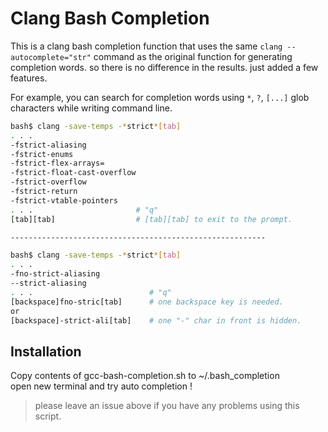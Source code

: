 # Clang Bash Completion

This is a clang bash completion function that uses the same `clang --autocomplete="str"` 
command as the original function for generating completion words.
so there is no difference in the results.
just added a few features.

For example, you can search for completion words using `*`, `?`, `[...]` glob characters
while writing command line.

```sh
bash$ clang -save-temps -*strict*[tab]
. . .
-fstrict-aliasing
-fstrict-enums
-fstrict-flex-arrays=
-fstrict-float-cast-overflow
-fstrict-overflow
-fstrict-return
-fstrict-vtable-pointers
. . .                       # "q"
[tab][tab]                  # [tab][tab] to exit to the prompt.

---------------------------------------------------------

bash$ clang -save-temps -*strict*[tab]
. . .
-fno-strict-aliasing
--strict-aliasing
. . .                          # "q"
[backspace]fno-stric[tab]      # one backspace key is needed.
or
[backspace]-strict-ali[tab]    # one "-" char in front is hidden.
```


## Installation

Copy contents of gcc-bash-completion.sh to ~/.bash_completion  
open new terminal and try auto completion !


> please leave an issue above if you have any problems using this script.
